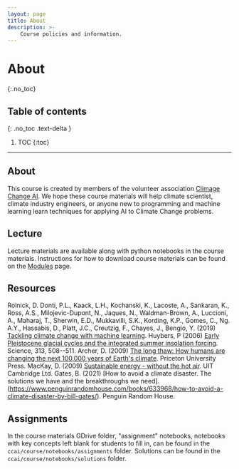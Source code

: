 ```yaml
---
layout: page
title: About
description: >-
    Course policies and information.
---
```


# About
{:.no_toc}

## Table of contents
{: .no_toc .text-delta }

1. TOC
{:toc}

---

## About

This course is created by members of the volunteer association [Climage Change AI](http://climatechange.ai/). We hope these course materials will help climate scientist, climate industry engineers, or anyone new to programming and machine learning learn techniques
for applying AI to Climate Change problems.

## Lecture

Lecture materials are available along with python notebooks in the course materials. Instructions for how to download course materials can be found on the [Modules](/modules/) page.

## Resources

Rolnick, D. Donti, P.L., Kaack, L.H., Kochanski, K., Lacoste, A., Sankaran, K., Ross, A.S., Milojevic-Dupont, N., Jaques, N., Waldman-Brown, A., Luccioni, A., Maharaj, T., Sherwin, E.D., Mukkavilli, S.K., Kording, K.P., Gomes, C., Ng. A.Y., Hassabis, D., Platt, J.C., Creutzig, F., Chayes, J., Bengio, Y. (2019) [Tackling climate change with machine learning](https://arxiv.org/pdf/1906.05433.pdf). 
Huybers, P (2006) [Early Pleistocene glacial cycles and the integrated summer insolation forcing](https://science.sciencemag.org/content/313/5786/508). Science, 313, 508--511.
Archer, D. (2009) [The long thaw: How humans are changing the next 100,000 years of Earth's climate](https://press.princeton.edu/books/paperback/9780691169064/the-long-thaw). Priceton University Press.
MacKay, D. (2009) [Sustainable energy - without the hot air](http://www.inference.org.uk/sustainable/book/tex/sewtha.pdf). UIT Cambridge Ltd.
Gates, B. (2021) [How to avoid a climate disaster. The solutions we have and the breakthroughs we need].(https://www.penguinrandomhouse.com/books/633968/how-to-avoid-a-climate-disaster-by-bill-gates/). Penguin Random House.

## Assignments

In the course materials GDrive folder, "assignment" notebooks, notebooks with key concepts left blank for students to fill in, can be found in the `ccai/course/notebooks/assignments` folder. Solutions can be found in the `ccai/course/notebooks/solutions` folder.

